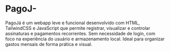 # PagoJ-
PagoJá é um webapp leve e funcional desenvolvido com HTML, TailwindCSS e JavaScript que permite registrar, visualizar e controlar assinaturas e pagamentos recorrentes. Sem necessidade de login, com foco na experiência do usuário e armazenamento local. Ideal para organizar gastos mensais de forma prática e visual.
